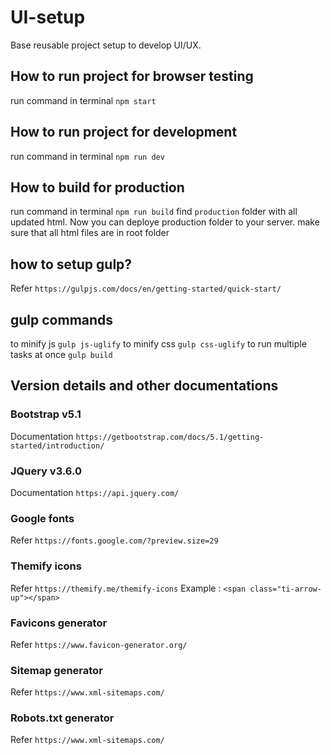 # UI-setup

Base reusable project setup to develop UI/UX.

## How to run project for browser testing

run command in terminal `npm start`

## How to run project for development

run command in terminal `npm run dev`

## How to build for production

run command in terminal `npm run build`
find `production` folder with all updated html. Now you can deploye production folder to your server.
make sure that all html files are in root folder

## how to setup gulp?

Refer `https://gulpjs.com/docs/en/getting-started/quick-start/`

## gulp commands

to minify js `gulp js-uglify`
to minify css `gulp css-uglify`
to run multiple tasks at once `gulp build`

## Version details and other documentations

### Bootstrap v5.1

Documentation `https://getbootstrap.com/docs/5.1/getting-started/introduction/`

### JQuery v3.6.0

Documentation `https://api.jquery.com/`

### Google fonts

Refer `https://fonts.google.com/?preview.size=29`

### Themify icons

Refer `https://themify.me/themify-icons`
Example : `<span class="ti-arrow-up"></span>`

### Favicons generator

Refer `https://www.favicon-generator.org/`

### Sitemap generator

Refer `https://www.xml-sitemaps.com/`

### Robots.txt generator

Refer `https://www.xml-sitemaps.com/`

